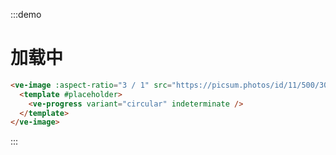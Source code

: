 :::demo

# 加载中

```html
<ve-image :aspect-ratio="3 / 1" src="https://picsum.photos/id/11/500/300">
  <template #placeholder>
    <ve-progress variant="circular" indeterminate />
  </template>
</ve-image>
```

:::